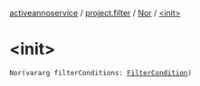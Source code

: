 [activeannoservice](../../index.md) / [project.filter](../index.md) / [Nor](index.md) / [&lt;init&gt;](./-init-.md)

# &lt;init&gt;

`Nor(vararg filterConditions: `[`FilterCondition`](../-filter-condition/index.md)`)`